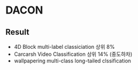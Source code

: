 # DACON

## Result

- 4D Block multi-label classiciation 상위 8%
- Carcarsh Video Classification 상위 14% (중도하차)
- wallpapering multi-class long-tailed clssification 

